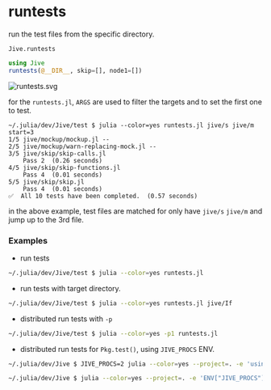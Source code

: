 # runtests

run the test files from the specific directory.

```@docs
Jive.runtests
```

```julia
using Jive
runtests(@__DIR__, skip=[], node1=[])
```
![runtests.svg](https://wookay.github.io/docs/Jive.jl/assets/jive/runtests.svg)

for the `runtests.jl`, `ARGS` are used to filter the targets and to set the first one to test.

```
~/.julia/dev/Jive/test $ julia --color=yes runtests.jl jive/s jive/m start=3
1/5 jive/mockup/mockup.jl --
2/5 jive/mockup/warn-replacing-mock.jl --
3/5 jive/skip/skip-calls.jl
    Pass 2  (0.26 seconds)
4/5 jive/skip/skip-functions.jl
    Pass 4  (0.01 seconds)
5/5 jive/skip/skip.jl
    Pass 4  (0.01 seconds)
✅  All 10 tests have been completed.  (0.57 seconds)
```

in the above example, test files are matched for only have `jive/s` `jive/m` and jump up to the 3rd file.

### Examples

* run tests
```sh
~/.julia/dev/Jive/test $ julia --color=yes runtests.jl
```

* run tests with target directory.
```sh
~/.julia/dev/Jive/test $ julia --color=yes runtests.jl jive/If
```

* distributed run tests with `-p`
```sh
~/.julia/dev/Jive/test $ julia --color=yes -p1 runtests.jl
```

* distributed run tests for `Pkg.test()`, using `JIVE_PROCS` ENV.
```sh
~/.julia/dev/Jive $ JIVE_PROCS=2 julia --color=yes --project=. -e 'using Pkg; Pkg.test()'

~/.julia/dev/Jive $ julia --color=yes --project=. -e 'ENV["JIVE_PROCS"]="2"; using Pkg; Pkg.test()'
```
